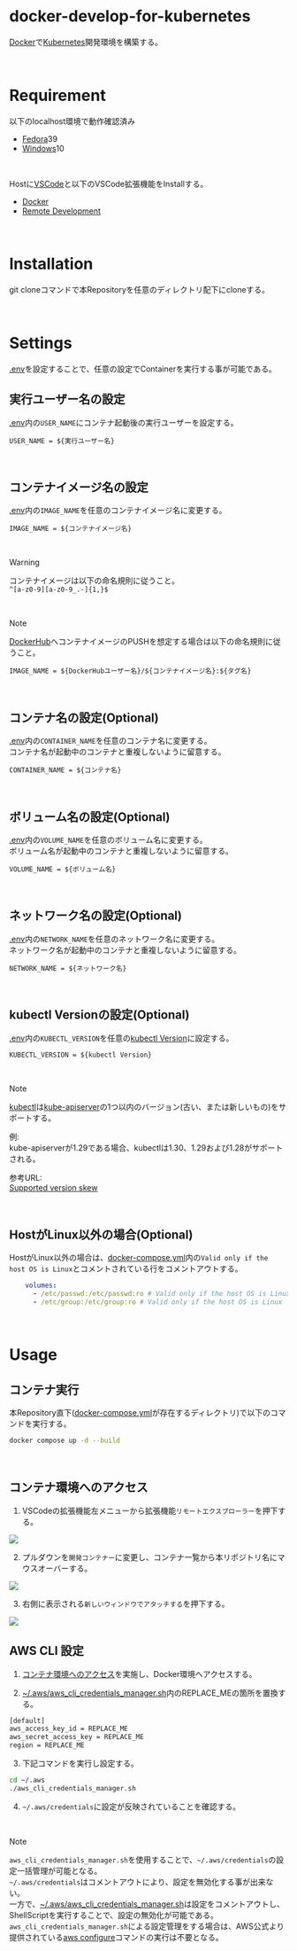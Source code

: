 # docker-develop-for-kubernetes
[Docker](https://www.docker.com/)で[Kubernetes](https://kubernetes.io/ja/docs/home/)開発環境を構築する。

<br>

# Requirement
以下のlocalhost環境で動作確認済み<br>
- [Fedora](https://fedoraproject.org/ja/)39
- [Windows](https://www.microsoft.com/ja-jp/windows/)10

<br>

Hostに[VSCode](https://code.visualstudio.com/Download)と以下のVSCode拡張機能をInstallする。
- [Docker](https://marketplace.visualstudio.com/items?itemName=ms-azuretools.vscode-docker)
- [Remote Development](https://marketplace.visualstudio.com/items?itemName=ms-vscode-remote.vscode-remote-extensionpack)

<br>

# Installation
git cloneコマンドで本Repositoryを任意のディレクトリ配下にcloneする。

<br>

# Settings
[.env](./.env)を設定することで、任意の設定でContainerを実行する事が可能である。

## 実行ユーザー名の設定
[.env](./.env)内の`USER_NAME`にコンテナ起動後の実行ユーザーを設定する。

```
USER_NAME = ${実行ユーザー名}
```

<br>

## コンテナイメージ名の設定
[.env](./.env)内の`IMAGE_NAME`を任意のコンテナイメージ名に変更する。

```
IMAGE_NAME = ${コンテナイメージ名}
```

<br>

> [!WARNING]
> コンテナイメージは以下の命名規則に従うこと。<br>
> `^[a-z0-9][a-z0-9_.-]{1,}$`

<br>

> [!NOTE]
> [DockerHub](https://hub.docker.com/)へコンテナイメージのPUSHを想定する場合は以下の命名規則に従うこと。
> ```
> IMAGE_NAME = ${DockerHubユーザー名}/${コンテナイメージ名}:${タグ名}
> ```

<br>

## コンテナ名の設定(Optional)
[.env](./.env)内の`CONTAINER_NAME`を任意のコンテナ名に変更する。
<br>
コンテナ名が起動中のコンテナと重複しないように留意する。

```
CONTAINER_NAME = ${コンテナ名}
```

<br>

## ボリューム名の設定(Optional)
[.env](./.env)内の`VOLUME_NAME`を任意のボリューム名に変更する。
<br>
ボリューム名が起動中のコンテナと重複しないように留意する。

```
VOLUME_NAME = ${ボリューム名}
```

<br>

## ネットワーク名の設定(Optional)
[.env](./.env)内の`NETWORK_NAME`を任意のネットワーク名に変更する。
<br>
ネットワーク名が起動中のコンテナと重複しないように留意する。

```
NETWORK_NAME = ${ネットワーク名}
```

<br>

## kubectl Versionの設定(Optional)
[.env](./.env)内の`KUBECTL_VERSION`を任意の[kubectl Version](https://relnotes.k8s.io/?areas=kubectl)に設定する。

```
KUBECTL_VERSION = ${kubectl Version}
```

<br>

> [!NOTE]
> [kubectl](https://kubernetes.io/ja/docs/reference/kubectl/)は[kube-apiserver](https://kubernetes.io/docs/reference/command-line-tools-reference/kube-apiserver/)の1つ以内のバージョン(古い、または新しいもの)をサポートする。<br>
>
> 例:<br>
> kube-apiserverが1.29である場合、kubectlは1.30、1.29および1.28がサポートされる。<br>
>
> 参考URL:<br>
> [Supported version skew](https://kubernetes.io/ja/docs/setup/release/version-skew-policy/#kubectl)

<br>

## HostがLinux以外の場合(Optional)
HostがLinux以外の場合は、[docker-compose.yml](./docker-compose.yml)内の`Valid only if the host OS is Linux`とコメントされている行をコメントアウトする。

```yml
    volumes:
      - /etc/passwd:/etc/passwd:ro # Valid only if the host OS is Linux
      - /etc/group:/etc/group:ro # Valid only if the host OS is Linux
```

<br>

# Usage

## コンテナ実行
本Repository直下([docker-compose.yml](./docker-compose.yml)が存在するディレクトリ)で以下のコマンドを実行する。

```bash
docker compose up -d --build
```

<br>

## コンテナ環境へのアクセス
1. VSCodeの拡張機能左メニューから拡張機能`リモートエクスプローラー`を押下する。

<img src='images/RemoteDevelopment_RemoteExplorer.png'>

<br>

2. プルダウンを`開発コンテナー`に変更し、コンテナ一覧から本リポジトリ名にマウスオーバーする。

<img src='images/RemoteDevelopment_DevContainer.png'>

<br>

3. 右側に表示される`新しいウィンドウでアタッチする`を押下する。

<img src='images/RemoteDevelopment_AttachNewWindow.png'>

<br>

## AWS CLI 設定
1. [コンテナ環境へのアクセス](#コンテナ環境へのアクセス)を実施し、Docker環境へアクセスする。

2. [~/.aws/aws_cli_credentials_manager.sh](./kubernetes/aws_cli_credentials_manager.sh)内のREPLACE_MEの箇所を置換する。

```bash
[default]
aws_access_key_id = REPLACE_ME
aws_secret_access_key = REPLACE_ME
region = REPLACE_ME
```

3. 下記コマンドを実行し設定する。

```bash
cd ~/.aws
./aws_cli_credentials_manager.sh
```

4. `~/.aws/credentials`に設定が反映されていることを確認する。

<br>

> [!NOTE]
> `aws_cli_credentials_manager.sh`を使用することで、`~/.aws/credentials`の設定一括管理が可能となる。<br>
> `~/.aws/credentials`はコメントアウトにより、設定を無効化する事が出来ない。<br>
> 一方で、[~/.aws/aws_cli_credentials_manager.sh](./kubernetes/aws_cli_credentials_manager.sh)は設定をコメントアウトし、ShellScriptを実行することで、設定の無効化が可能である。<br>
> `aws_cli_credentials_manager.sh`による設定管理をする場合は、AWS公式より提供されている[aws configure](https://docs.aws.amazon.com/ja_jp/cli/latest/userguide/cli-configure-files.html#cli-configure-files-methods)コマンドの実行は不要となる。

<br>
